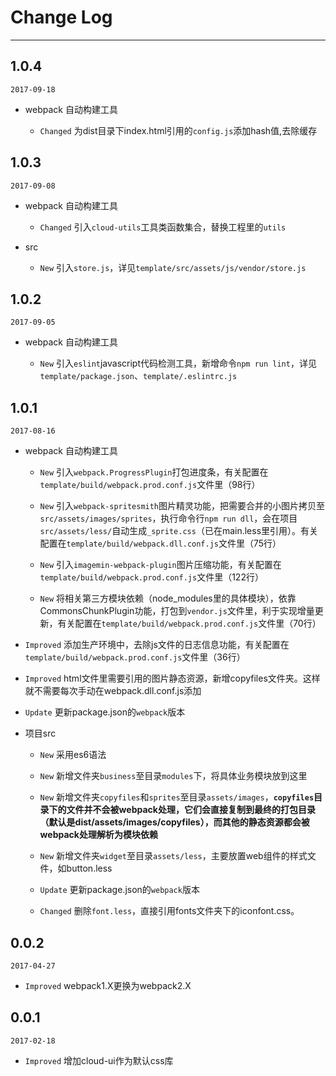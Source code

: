 # Change Log
---

## 1.0.4
 
`2017-09-18`
 
- webpack 自动构建工具
 
   - `Changed` 为dist目录下index.html引用的`config.js`添加hash值,去除缓存
   
## 1.0.3
 
`2017-09-08`
 
- webpack 自动构建工具
 
   - `Changed` 引入`cloud-utils`工具类函数集合，替换工程里的`utils`
 
- src
 
   - `New` 引入`store.js`，详见`template/src/assets/js/vendor/store.js` 
   

## 1.0.2
 
`2017-09-05`
 
- webpack 自动构建工具
 
   - `New` 引入`eslint`javascript代码检测工具，新增命令`npm run lint`，详见`template/package.json`、`template/.eslintrc.js`
 

## 1.0.1

`2017-08-16`

- webpack 自动构建工具

  - `New` 引入`webpack.ProgressPlugin`打包进度条，有关配置在`template/build/webpack.prod.conf.js`文件里（98行）

  - `New` 引入`webpack-spritesmith`图片精灵功能，把需要合并的小图片拷贝至`src/assets/images/sprites`，执行命令行`npm run dll`，会在项目`src/assets/less/`自动生成`_sprite.css`（已在main.less里引用）。有关配置在`template/build/webpack.dll.conf.js`文件里（75行）

  - `New` 引入`imagemin-webpack-plugin`图片压缩功能，有关配置在`template/build/webpack.prod.conf.js`文件里（122行）

  - `New` 将相关第三方模块依赖（node_modules里的具体模块），依靠CommonsChunkPlugin功能，打包到`vendor.js`文件里，利于实现增量更新，有关配置在`template/build/webpack.prod.conf.js`文件里（70行）

 - `Improved` 添加生产环境中，去除js文件的日志信息功能，有关配置在`template/build/webpack.prod.conf.js`文件里（36行）
 
  - `Improved` html文件里需要引用的图片静态资源，新增copyfiles文件夹。这样就不需要每次手动在webpack.dll.conf.js添加

  - `Update` 更新package.json的`webpack`版本

- 项目src

  - `New` 采用es6语法
  
  - `New` 新增文件夹`business`至目录`modules`下，将具体业务模块放到这里

  - `New` 新增文件夹`copyfiles`和`sprites`至目录`assets/images`，**`copyfiles`目录下的文件并不会被webpack处理，它们会直接复制到最终的打包目录（默认是dist/assets/images/copyfiles），而其他的静态资源都会被webpack处理解析为模块依赖**

  - `New` 新增文件夹`widget`至目录`assets/less`，主要放置web组件的样式文件，如button.less

  - `Update` 更新package.json的`webpack`版本

  - `Changed` 删除`font.less`，直接引用fonts文件夹下的iconfont.css。
  
  
## 0.0.2

`2017-04-27`

- `Improved` webpack1.X更换为webpack2.X

## 0.0.1

`2017-02-18`
 
- `Improved` 增加cloud-ui作为默认css库
